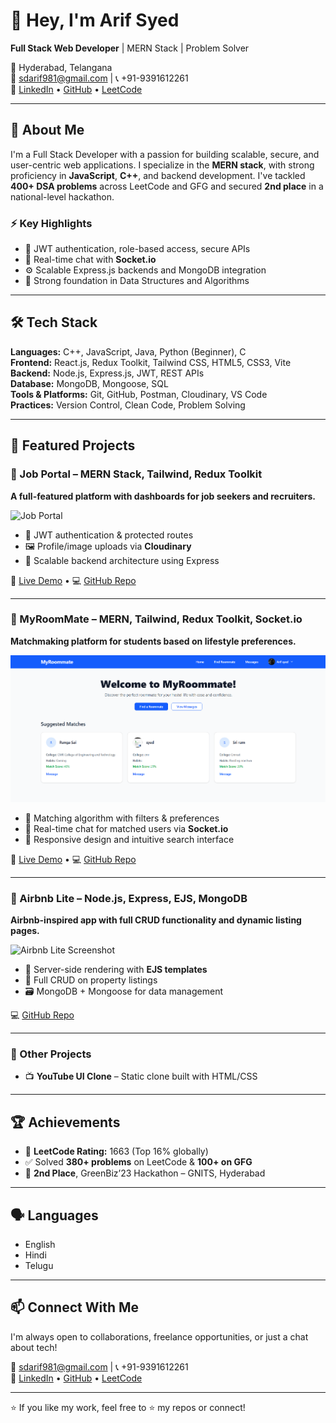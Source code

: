 # 👋 Hey, I'm Arif Syed

**Full Stack Web Developer** | MERN Stack | Problem Solver 

📍 Hyderabad, Telangana  
📧 sdarif981@gmail.com | 📞 +91-9391612261  
🔗 [LinkedIn](https://www.linkedin.com/in/syedarif981/) • [GitHub](https://github.com/sdarif981) • [LeetCode](https://leetcode.com/u/sdarif981/)

---

## 🚀 About Me

I'm a Full Stack Developer with a passion for building scalable, secure, and user-centric web applications. I specialize in the **MERN stack**, with strong proficiency in **JavaScript**, **C++**, and backend development. I've tackled **400+ DSA problems** across LeetCode and GFG and secured **2nd place** in a national-level hackathon.

### ⚡ Key Highlights
- 🔐 JWT authentication, role-based access, secure APIs
- 💬 Real-time chat with **Socket.io**
- ⚙️ Scalable Express.js backends and MongoDB integration
- 🧠 Strong foundation in Data Structures and Algorithms

---

## 🛠️ Tech Stack

**Languages:** C++, JavaScript, Java, Python (Beginner), C  
**Frontend:** React.js, Redux Toolkit, Tailwind CSS, HTML5, CSS3, Vite  
**Backend:** Node.js, Express.js, JWT, REST APIs  
**Database:** MongoDB, Mongoose, SQL  
**Tools & Platforms:** Git, GitHub, Postman, Cloudinary, VS Code  
**Practices:** Version Control, Clean Code, Problem Solving

---

## 💼 Featured Projects

### 🔹 Job Portal – MERN Stack, Tailwind, Redux Toolkit  
**A full-featured platform with dashboards for job seekers and recruiters.**

![Job Portal ](./assets/job-portal.gif)

- 🧾 JWT authentication & protected routes  
- 🖼️ Profile/image uploads via **Cloudinary**  
- 🎯 Scalable backend architecture using Express

🔗 [Live Demo](https://job-portal-xi-opal.vercel.app/) • 💻 [GitHub Repo](https://github.com/sdarif981/job-portal)

---

### 🔹 MyRoomMate – MERN, Tailwind, Redux Toolkit, Socket.io  
**Matchmaking platform for students based on lifestyle preferences.**

![MyRoomMate Screenshot](./assets/my-roommate.png)

- 🧠 Matching algorithm with filters & preferences  
- 💬 Real-time chat for matched users via **Socket.io**  
- 🧩 Responsive design and intuitive search interface

🔗 [Live Demo](https://my-roommate-zeta.vercel.app/) • 💻 [GitHub Repo](https://github.com/sdarif981/MyRoommate)

---

### 🔹 Airbnb Lite – Node.js, Express, EJS, MongoDB  
**Airbnb-inspired app with full CRUD functionality and dynamic listing pages.**

![Airbnb Lite Screenshot](./assets/airbnb)

- 🧳 Server-side rendering with **EJS templates**  
- 🔁 Full CRUD on property listings  
- 🗃️ MongoDB + Mongoose for data management

💻 [GitHub Repo](https://github.com/sdarif981/airbnbcl)

---

### 🔸 Other Projects
- 📺 **YouTube UI Clone** – Static clone built with HTML/CSS

---

## 🏆 Achievements

- 🧠 **LeetCode Rating:** 1663 (Top 16% globally)  
- ✅ Solved **380+ problems** on LeetCode & **100+ on GFG**  
- 🥈 **2nd Place**, GreenBiz’23 Hackathon – GNITS, Hyderabad

---

## 🗣️ Languages

- English  
- Hindi  
- Telugu  

---

## 📫 Connect With Me

I'm always open to collaborations, freelance opportunities, or just a chat about tech!

📧 sdarif981@gmail.com | 📞 +91-9391612261  
🔗 [LinkedIn](https://www.linkedin.com/in/syedarif981/) • [GitHub](https://github.com/sdarif981) • [LeetCode](https://leetcode.com/u/sdarif981/)

---

⭐ If you like my work, feel free to ⭐ my repos or connect!

